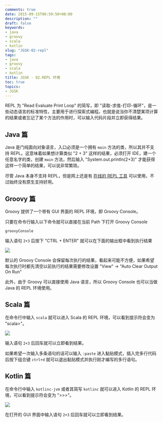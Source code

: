 ```yaml
---
comments: true
date: 2015-09-15T06:59:50+08:00
description: ""
draft: false
keywords:
- java
- groovy
- scala
- kotlin
slug: "JGSK-02-repl"
tags:
- java
- groovy
- scala
- kotlin
title: JGSK - 02.REPL 环境
toc: true
topics:
- JGSK
---
```



REPL 为 "Read Evaluate Print Loop" 的简写，即 "读取-求值-打印-循环"，是一些动态语言的标准特性，主要用于进行探索式编程。也就是说当你不清楚某项计算的结果或者忘记了某个方法的作用时，可以输入代码片段并立即获得结果。
<!--more-->

## Java 篇

Java 是门纯面向对象语言，入口必须是一个拥有 `main` 方法的类，所以其并不支持 REPL。这意味着如果想计算类似 "2 + 3" 这样的结果，必须打开 IDE，建一个任意名字的类，创建 `main` 方法，然后输入 "System.out.println(2+3)" 才能获得这样一个简单的结果，可以说非常繁琐。

尽管 Java 本身不支持 REPL，但是网上还是有 [在线的 REPL 工具](http://www.javarepl.com/console.html) 可以使用，不过始终没有原生支持好用。

## Groovy 篇

Groovy 提供了一个带有 GUI 界面的 REPL 环境，即 Groovy Console。

只要在命令行输入以下命令就可以直接在当前 Path 下打开 Groovy Console

```
groovyConsole
```

输入语句 `2+3` 后按下 "CTRL + ENTER" 就可以在下面的输出框中看到执行结果

![][01]

默认的 Groovy Console 会保留每次执行的结果，看起来可能不方便，如果希望每次执行时都先清空以前执行的结果需要修改设置 "View" -> "Auto Clear Output On Run"

此外，由于 Groovy 可以直接使用 Java 语言，所以 Groovy Console 也可以当做 Java 的 REPL 环境使用。

## Scala 篇

在命令行中输入 `scala` 就可以进入 Scala 的 REPL 环境，可以看到提示符会变为 "scala>"。

![][02]

输入语句 `2+3` 后回车就可以立即看到结果。

如果希望一次输入多条语句的话可以输入 `:paste` 进入黏贴模式，插入完多行代码后按下组合键 `ctrl+d` 就可以退出黏贴模式并执行刚才编写的多行语句。

## Kotlin 篇

在命令行中输入 `kotlinc-jvm` 或者其简写 `kotlinc` 就可以进入 Kotlin 的 REPL 环境，可以看到提示符会变为 ">>>"。

![][03]

在打开的 GUI 界面中输入语句 `2+3` 后回车就可以立即看到结果。


[01]:	http://7xlqqp.com1.z0.glb.clouddn.com/2015/09/jgsk/01.png
[02]:	http://7xlqqp.com1.z0.glb.clouddn.com/2015/09/jgsk/02.png
[03]:	http://7xlqqp.com1.z0.glb.clouddn.com/2015/09/jgsk/03.png
